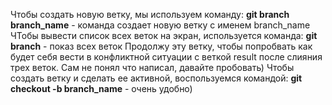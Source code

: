 Чтобы создать новую ветку, мы используем команду:
**git branch branch_name** - команда создает новую ветку с именем branch_name
ЧТобы вывести список всех веток на экран, используется команда:
**git branch** - показ всех веток
Продолжу эту ветку, чтобы попробвать как будет себя вести в конфликтной ситуации с веткой result после слияния трех веток. Сам не понял что написал, давайте пробовать) 
Чтобы создать ветку и сделать ее активной, воспользуемся командой:
**git checkout -b branch_name** - очень удобно)
